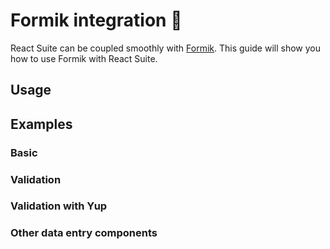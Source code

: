 # Formik integration 🧩

React Suite can be coupled smoothly with [Formik](https://formik.org/). This guide will show you how to use Formik with React Suite.

## Usage

<!--{include:(components/form-formik/fragments/usage.md)}-->

## Examples

### Basic

<!--{include:`basic.md`}-->

### Validation

<!--{include:`validation.md`}-->

### Validation with Yup

<!--{include:`yup-schema-validation.md`}-->

### Other data entry components

<!--{include:`other-input-components.md`}-->
